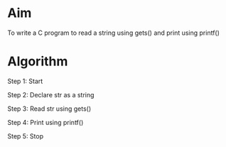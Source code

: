 # Aim 
To write a C program to read a string using gets() and print using printf()

# Algorithm 

Step 1: Start

Step 2: Declare str as a string 

Step 3: Read str using gets()

Step 4: Print using printf()

Step 5: Stop
